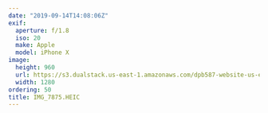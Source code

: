 ```yaml
---
date: "2019-09-14T14:08:06Z"
exif:
  aperture: f/1.8
  iso: 20
  make: Apple
  model: iPhone X
image:
  height: 960
  url: https://s3.dualstack.us-east-1.amazonaws.com/dpb587-website-us-east-1/asset/gallery/2019-europe-trip/70b4e5e4-a720-b004-ff15-1b5b11b2f2da~1280.jpg
  width: 1280
ordering: 50
title: IMG_7875.HEIC
---
```

